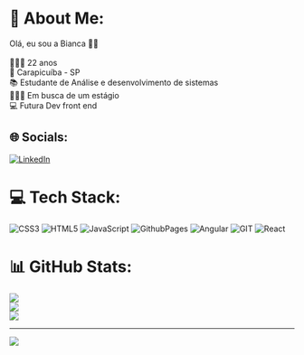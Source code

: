 # 💫 About Me:
Olá, eu sou a Bianca 👋🏾<br><br>👩🏾‍🦱 22 anos<br>📍 Carapicuíba - SP<br>📚 Estudante de Análise e desenvolvimento de sistemas<br>👩🏾‍💻 Em busca de um estágio<br>💻 Futura Dev front end


## 🌐 Socials:
[![LinkedIn](https://img.shields.io/badge/LinkedIn-%230077B5.svg?logo=linkedin&logoColor=white)](https://linkedin.com/in/https://www.linkedin.com/in/bianca-nunes-09909721b/) 

# 💻 Tech Stack:
![CSS3](https://img.shields.io/badge/css3-%231572B6.svg?style=for-the-badge&logo=css3&logoColor=white) ![HTML5](https://img.shields.io/badge/html5-%23E34F26.svg?style=for-the-badge&logo=html5&logoColor=white) ![JavaScript](https://img.shields.io/badge/javascript-%23323330.svg?style=for-the-badge&logo=javascript&logoColor=%23F7DF1E) ![GithubPages](https://img.shields.io/badge/github%20pages-121013?style=for-the-badge&logo=github&logoColor=white) ![Angular](https://img.shields.io/badge/angular-%23DD0031.svg?style=for-the-badge&logo=angular&logoColor=white) ![GIT](https://img.shields.io/badge/Git-fc6d26?style=for-the-badge&logo=git&logoColor=white) ![React](https://img.shields.io/badge/react-%2320232a.svg?style=for-the-badge&logo=react&logoColor=%2361DAFB)
# 📊 GitHub Stats:
![](https://github-readme-stats.vercel.app/api?username=Bianca-Nunes&theme=radical&hide_border=false&include_all_commits=false&count_private=false)<br/>
![](https://github-readme-streak-stats.herokuapp.com/?user=Bianca-Nunes&theme=radical&hide_border=false)<br/>
![](https://github-readme-stats.vercel.app/api/top-langs/?username=Bianca-Nunes&theme=radical&hide_border=false&include_all_commits=false&count_private=false&layout=compact)

---
[![](https://visitcount.itsvg.in/api?id=Bianca-Nunes&icon=5&color=10)](https://visitcount.itsvg.in)

<!-- Proudly created with GPRM ( https://gprm.itsvg.in ) -->